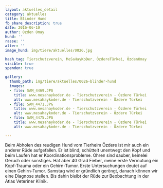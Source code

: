 ```yaml
---
layout: aktuelles_detail
category: aktuelles
title: Blinder Hund
fb_share_description: true
date: 2016-06-10
author: Özden Omay
hund: ''
rasse: ''
alter: ''
image_hund: img/tiere/aktuelles/0026.jpg

hash_tag: Tierschutzverein, MeSaHayKoDer, ÖzdereTürkei, ÖzdenOmay
visible: true
spenden: true

gallery:
  thumb_path: img/tiere/aktuelles/0026-blinder-hund
  images:
  - file: SAM_4469.JPG
    title: www.mesahaykoder.de - Tierschutzverein - Özdere Türkei
    alt: www.mesahaykoder.de - Tierschutzverein - Özdere Türkei
  - file: SAM_4471.JPG
    title: www.mesahaykoder.de - Tierschutzverein - Özdere Türkei
    alt: www.mesahaykoder.de - Tierschutzverein - Özdere Türkei
  - file: SAM_4475.JPG
    title: www.mesahaykoder.de - Tierschutzverein - Özdere Türkei
    alt: www.mesahaykoder.de - Tierschutzverein - Özdere Türkei

---
```


Beim Abholen des reudigen Hund vom Tierheim Özdere ist mir auch ein anderer Rüde aufgefallen.
Er ist blind, schüttelt unentwegt den Kopf und beim Laufen hat er Koordinationsprobleme.
Ohren sind sauber, keinelei Geruch oder sonstiges. Hat aber 40 Grad Fieber, meine erste Vermutung ein Kopf-Trauma oder ein Gehirn-Tumor.
Erste Untersuchungen deutet auf einen Gehirn-Tumor.
Samstag wird er gründlich geröngt, danach können wir eine Diagnose stellen. Bis dahin bleibt der Rüde zur Beobachtung in der Atlas Veteriner Klinik.
